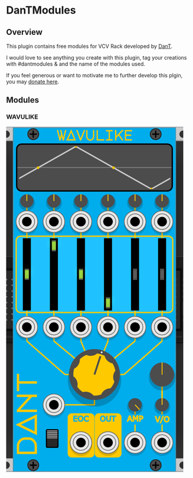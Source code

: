 # DanTModules

## Overview

This plugin contains free modules for VCV Rack developed by [DanT](https://www.dtilley.co.uk).

I would love to see anything you create with this plugin, tag your creations with #dantmodules & and the name of the modules used.

If you feel generous or want to motivate me to further develop this plgin, you may [donate here](https://monzo.me/danieltilley2).

## Modules

### WAVULIKE

![WAVULIKE](/img/wavulike.png)
